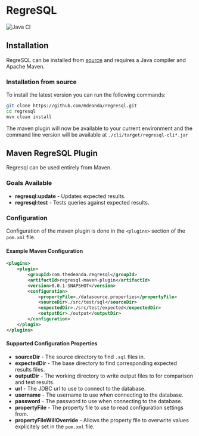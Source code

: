 # RegreSQL
![Java CI](https://github.com/mdeanda/regresql/workflows/Java%20CI/badge.svg?branch=develop)

## Installation

RegreSQL can be installed from [source](https://github.com/mdeanda/regresql) and requires a Java compiler and Apache Maven.

### Installation from source

To install the latest version you can run the following commands:

```bash
git clone https://github.com/mdeanda/regresql.git
cd regresql
mvn clean install
```

The maven plugin will now be available to your current environment and the command line version will be available at `./cli/target/regresql-cli*.jar`

## Maven RegreSQL Plugin

Regresql can be used entirely from Maven.

### Goals Available

* __regresql:update__ - Updates expected results.
* __regresql:test__ - Tests queries against expected results.

### Configuration

Configuration of the maven plugin is done in the `<plugins>` section of the `pom.xml` file.

#### Example Maven Configuration

```xml
<plugins>
    <plugin>
        <groupId>com.thedeanda.regresql</groupId>
        <artifactId>regresql-maven-plugin</artifactId>
        <version>0.0.1-SNAPSHOT</version>
        <configuration>
            <propertyFile>./datasource.properties</propertyFile>
            <sourceDir>./src/test/sql</sourceDir>
            <expectedDir>./src/test/expected</expectedDir>
            <outputDir>./output</outputDir>
        </configuration>
    </plugin>
</plugins>
```

#### Supported Configuration Properties

* __sourceDir__ - The source directory to find `.sql` files in.
* __expectedDir__ - The base directory to find corresponding expected results files.
* __outputDir__ - The working directory to write output files to for comparison and test results.
* __url__ - The JDBC url to use to connect to the database.
* __username__ - The username to use when connecting to the database.
* __password__ - The password to use when connecting to the database.
* __propertyFile__ - The property file to use to read configuration settings from.
* __propertyFileWillOverride__ - Allows the property file to overwrite values explicitely set in the `pom.xml` file.
